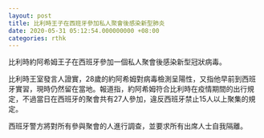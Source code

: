 ```yaml
---
layout: post
title: 比利時王子在西班牙參加私人聚會後感染新型肺炎
date: 2020-05-31 05:12:54.000000000 +08:00
categories: rthk
---
```


比利時約阿希姆王子在西班牙參加一個私人聚會後感染新型冠狀病毒。

比利時王室發言人證實，28歲的約阿希姆對病毒檢測呈陽性，又指他早前到西班牙實習，現時仍然留在當地。報道指，約阿希姆符合比利時在疫情期間的出行規定，不過當日在西班牙的聚會共有27人參加，違反西班牙禁止15人以上聚集的規定。

西班牙警方將對所有參與聚會的人進行調查，並要求所有出席人士自我隔離。
